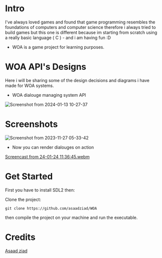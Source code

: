 # Intro
I've always loved games and found that game programming resembles the foundations of computers and computer science therefore i always tried to build games but this one is different because im starting from scratch using a really basic language ( C ) - and i am having fun :D

* WOA is a game project for learning purposes.

# WOA API's Designs
Here i will be sharing some of the design decisions and diagrams i have made for WOA systems.
- WOA dialouge managing system API

![Screenshot from 2024-01-13 10-27-37](https://github.com/Asaadziad/WOA/assets/108868994/d79398dc-4059-41c7-bd29-15dbc458f210)


# Screenshots

![Screenshot from 2023-11-27 05-33-42](https://github.com/Asaadziad/WOA/assets/108868994/1f015a5e-b233-4152-9dfc-223ed9cced09)

- Now you can render dialouges on action


[Screencast from 24-01-24 11:36:45.webm](https://github.com/Asaadziad/WOA/assets/108868994/f8024354-496b-471b-af04-ff226d782688)


# Get Started

First you have to install SDL2 then:

Clone the project:
```
git clone https://github.com/asaadziad/WOA
 ```

then compile the project on your machine and run the executable.


# Credits

[Asaad ziad](https://github.com/asaadziad)
